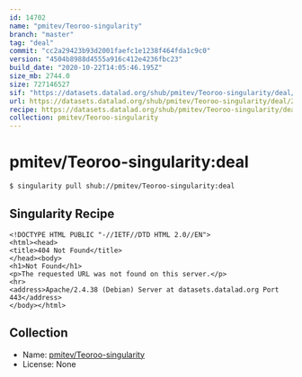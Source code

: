 ```yaml
---
id: 14702
name: "pmitev/Teoroo-singularity"
branch: "master"
tag: "deal"
commit: "cc2a29423b93d2001faefc1e1238f464fda1c9c0"
version: "4504b8988d4555a916c412e4236fbc23"
build_date: "2020-10-22T14:05:46.195Z"
size_mb: 2744.0
size: 727146527
sif: "https://datasets.datalad.org/shub/pmitev/Teoroo-singularity/deal/2020-10-22-cc2a2942-4504b898/4504b8988d4555a916c412e4236fbc23.sif"
url: https://datasets.datalad.org/shub/pmitev/Teoroo-singularity/deal/2020-10-22-cc2a2942-4504b898/
recipe: https://datasets.datalad.org/shub/pmitev/Teoroo-singularity/deal/2020-10-22-cc2a2942-4504b898/Singularity
collection: pmitev/Teoroo-singularity
---
```


# pmitev/Teoroo-singularity:deal

```bash
$ singularity pull shub://pmitev/Teoroo-singularity:deal
```

## Singularity Recipe

```singularity
<!DOCTYPE HTML PUBLIC "-//IETF//DTD HTML 2.0//EN">
<html><head>
<title>404 Not Found</title>
</head><body>
<h1>Not Found</h1>
<p>The requested URL was not found on this server.</p>
<hr>
<address>Apache/2.4.38 (Debian) Server at datasets.datalad.org Port 443</address>
</body></html>
```

## Collection

 - Name: [pmitev/Teoroo-singularity](https://github.com/pmitev/Teoroo-singularity)
 - License: None


